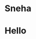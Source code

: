 <html>
<head>
 <script src="https://cdn.onesignal.com/sdks/web/v16/OneSignalSDK.page.js" defer></script>
<script>
  window.OneSignalDeferred = window.OneSignalDeferred || [];
  OneSignalDeferred.push(function(OneSignal) {
    OneSignal.init({
      appId: "b6e8e4be-c045-465c-84e9-df0e6b1db7d9",
    });
  });
</script>
  <h1>Sneha</h1>
</head>
<body>

<h1>Hello</h1>
<div class='onesignal-customlink-container'></div>
</body>
</html>
